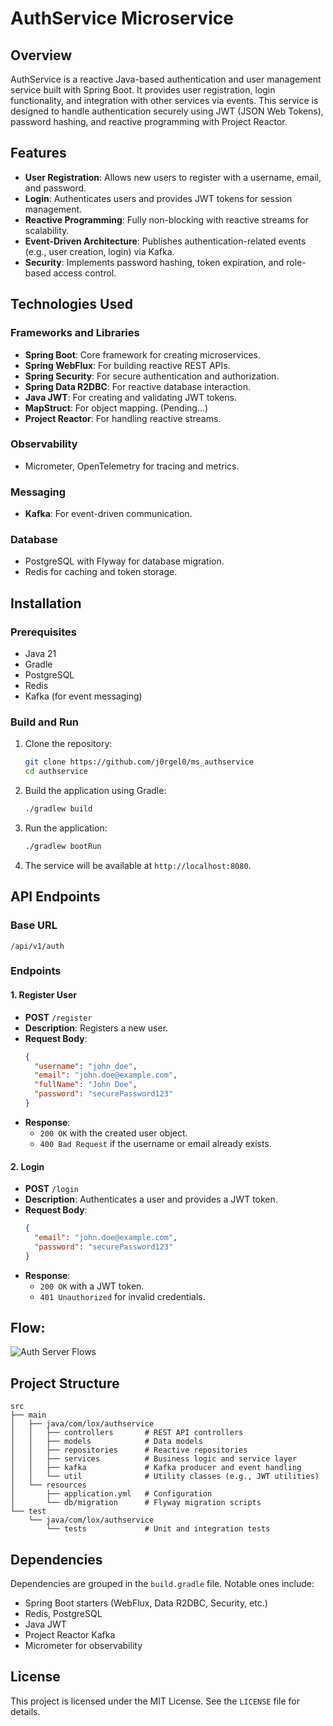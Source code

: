 # AuthService Microservice

## Overview

AuthService is a reactive Java-based authentication and user management service built with Spring Boot. It provides user registration, login functionality, and integration with other services via events. This service is designed to handle authentication securely using JWT (JSON Web Tokens), password hashing, and reactive programming with Project Reactor.

## Features

- **User Registration**: Allows new users to register with a username, email, and password.
- **Login**: Authenticates users and provides JWT tokens for session management.
- **Reactive Programming**: Fully non-blocking with reactive streams for scalability.
- **Event-Driven Architecture**: Publishes authentication-related events (e.g., user creation, login) via Kafka.
- **Security**: Implements password hashing, token expiration, and role-based access control.

## Technologies Used

### Frameworks and Libraries
- **Spring Boot**: Core framework for creating microservices.
- **Spring WebFlux**: For building reactive REST APIs.
- **Spring Security**: For secure authentication and authorization.
- **Spring Data R2DBC**: For reactive database interaction.
- **Java JWT**: For creating and validating JWT tokens.
- **MapStruct**: For object mapping. (Pending...)
- **Project Reactor**: For handling reactive streams.

### Observability
- Micrometer, OpenTelemetry for tracing and metrics.

### Messaging
- **Kafka**: For event-driven communication.

### Database
- PostgreSQL with Flyway for database migration.
- Redis for caching and token storage.

## Installation

### Prerequisites

- Java 21
- Gradle
- PostgreSQL
- Redis
- Kafka (for event messaging)

### Build and Run

1. Clone the repository:
   ```bash
   git clone https://github.com/j0rgel0/ms_authservice
   cd authservice
   ```

2. Build the application using Gradle:
   ```bash
   ./gradlew build
   ```

3. Run the application:
   ```bash
   ./gradlew bootRun
   ```

4. The service will be available at `http://localhost:8080`.

## API Endpoints

### Base URL

`/api/v1/auth`

### Endpoints

#### 1. **Register User**
- **POST** `/register`
- **Description**: Registers a new user.
- **Request Body**:
  ```json
  {
    "username": "john_doe",
    "email": "john.doe@example.com",
    "fullName": "John Doe",
    "password": "securePassword123"
  }
  ```
- **Response**:
    - `200 OK` with the created user object.
    - `400 Bad Request` if the username or email already exists.

#### 2. **Login**
- **POST** `/login`
- **Description**: Authenticates a user and provides a JWT token.
- **Request Body**:
  ```json
  {
    "email": "john.doe@example.com",
    "password": "securePassword123"
  }
  ```
- **Response**:
    - `200 OK` with a JWT token.
    - `401 Unauthorized` for invalid credentials.
 
## Flow:
![Auth Server Flows](https://github.com/user-attachments/assets/29e5ed90-68a3-4ee1-8615-99447e564c83)

## Project Structure

```plaintext
src
├── main
│   ├── java/com/lox/authservice
│   │   ├── controllers       # REST API controllers
│   │   ├── models            # Data models
│   │   ├── repositories      # Reactive repositories
│   │   ├── services          # Business logic and service layer
│   │   ├── kafka             # Kafka producer and event handling
│   │   └── util              # Utility classes (e.g., JWT utilities)
│   └── resources
│       ├── application.yml   # Configuration
│       └── db/migration      # Flyway migration scripts
└── test
    └── java/com/lox/authservice
        └── tests             # Unit and integration tests
```

## Dependencies

Dependencies are grouped in the `build.gradle` file. Notable ones include:

- Spring Boot starters (WebFlux, Data R2DBC, Security, etc.)
- Redis, PostgreSQL
- Java JWT
- Project Reactor Kafka
- Micrometer for observability

## License

This project is licensed under the MIT License. See the `LICENSE` file for details.
